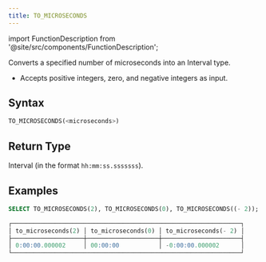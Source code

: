 ```yaml
---
title: TO_MICROSECONDS
---
```

import FunctionDescription from '@site/src/components/FunctionDescription';

<FunctionDescription description="Introduced or updated: v1.2.677"/>

Converts a specified number of microseconds into an Interval type.

- Accepts positive integers, zero, and negative integers as input.

## Syntax

```sql
TO_MICROSECONDS(<microseconds>)
```

## Return Type

Interval (in the format `hh:mm:ss.sssssss`).

## Examples

```sql
SELECT TO_MICROSECONDS(2), TO_MICROSECONDS(0), TO_MICROSECONDS((- 2));

┌────────────────────────────────────────────────────────────────┐
│ to_microseconds(2) │ to_microseconds(0) │ to_microseconds(- 2) │
├────────────────────┼────────────────────┼──────────────────────┤
│ 0:00:00.000002     │ 00:00:00           │ -0:00:00.000002      │
└────────────────────────────────────────────────────────────────┘
```